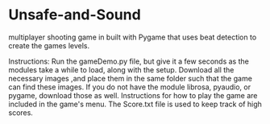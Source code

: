 # Unsafe-and-Sound
 multiplayer shooting game in built with Pygame that uses beat detection to create the games levels.
 
 
Instructions: Run the gameDemo.py file, but give it a few
seconds as the modules take a while to load,
along with the setup. Download all the necessary images
,and place them in the same folder such that
the game can find these images. If you do not have
the module librosa, pyaudio, or pygame, download those
as well. Instructions for how to play the game are included in the game's
menu. The Score.txt file is used to keep track of high scores.
